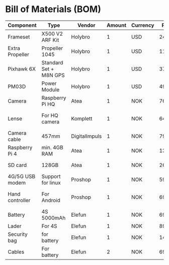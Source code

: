 # Bill of Materials (BOM)

| Component       | Type                    | Vendor        | Amount  | Currency  | Price   | Sum     | Link                                                                                                                   |
| ---             | ---                     | ---           | ---     | ---       | ---     | ---     | ---                                                                                                                    |
| Frameset        | X500 V2 ARF Kit         | Holybro       | 1       | USD       | 249     | 249     | https://shop.holybro.com/x500-v2-kit_p1288.html                                                                        |
| Extra Propeller | Propeller 1045          |	Holybro       | 1       | USD       | 11      | 11      | https://shop.holybro.com/spare-parts-x500-v2-kit_p1291.html                                                            |
| Pixhawk 6X      | Standard Set + M8N GPS  | Holybro       | 1       | USD       | 379.99  |	379.99  |	https://shop.holybro.com/pixhawk-6x_p1333.html                                                                         |
| PM03D           | Power Module            | Holybro       | 1       | USD       | 49.09	  | 49.09   |	https://shop.holybro.com/pm03d-power-module_p1315.html                                                                 |
| Camera          | Raspberry Pi HQ         | Atea          | 1       | NOK       | 763     | 763     |	https://www.atea.no/eshop/product/raspberry-pi-high-quality/?prodid=4797243                                            |
| Lense           | For HQ camera           |	Komplett      | 1       | NOK       | 649     | 649     |	https://www.komplett.no/product/1160869/datautstyr/pc-komponenter/hovedkort/tilbehoer/raspberry-pi-6mm-wide-angle-lens |
| Camera cable    |	457mm                   | DigitalImpuls | 1       | NOK       | 79      | 79      |	https://www.digitalimpuls.no/kamera/139216/flex-cable-for-raspberry-pi-camera-457mm--18                                |
| Raspberry Pi 4  | min. 4GB RAM            | Atea          | 1       | NOK       | 1358    | 1358    |	https://www.atea.no/eshop/product/raspberry-pi-4-model-b/?prodid=4469122                                               |
| SD card         | 128GB                   | Atea          | 1       | NOK       | 264     | 264     |	https://www.atea.no/eshop/product/sandisk-ultra-flashminnekort/?prodid=4812309                                         |
| 4G/5G USB modem |	Support for linux       | Proshop       | 1       | NOK       | 590     | 590     |	https://www.proshop.no/Modem-Mobilt-WiFi/Huawei-E3372H-320-4G-USB-modem/2855576                                        |
| Hand controller |	For Android             | Proshop       | 1       | NOK       | 699     | 699     |	https://www.proshop.no/Spill-tilbehoer/Razer-Kishi-Universal-Gaming-Controller-Android-Black-Gamepad-Android/2860709   |
| Battery         | 4S 5000mAh              | Elefun        | 1       | NOK       | 699     | 699     |	https://www.elefun.no/p/prod.aspx?v=53639                                                                              |
| Lader           | For 4S                  | Elefun        | 1       | NOK       | 895     | 895     |	https://www.elefun.no/p/prod.aspx?v=46578                                                                              |
| Security bag    | for battery             | Elefun        | 1       | NOK       | 149     | 149     |	https://www.elefun.no/p/prod.aspx?v=29944                                                                              |
| Cables          | For battery             |	Elefun        | 2       | NOK       | 69      | 138     |	https://www.elefun.no/p/prod.aspx?v=51154                                                                              |